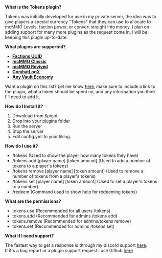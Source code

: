 **What is the Tokens plugin?**  

Tokens was initially developed for use in my private server, the idea was to give players a special currency "Tokens" that they can use to allocate to mcMMO Levels, faction power, or convert straight into money. I plan on adding support for many more plugins as the request come in, I will be keeping this plugin up-to-date.​

**What plugins are supported?**  

-   **[Factions UUID](https://www.spigotmc.org/resources/factionsuuid.1035/)**
-   **[mcMMO Classic](https://www.spigotmc.org/resources/official-mcmmo-classic.2445/)**
-   **[mcMMO Revived](https://www.spigotmc.org/resources/official-mcmmo-original-author-returns.64348/)**
-   **[CombatLogX](https://www.spigotmc.org/resources/combatlogx.31689/)**
-   **[Any Vault Economy](https://www.spigotmc.org/resources/vault.34315/)**

Want a plugin on this list? Let me know  [here](https://github.com/TheCoolestPaul/Tokens/issues), make sure to include a link to the plugin, what a token should be spent on, and any information you think I'll need to add it.​

**How do I Install it?**  

1.  Download from Spigot
2.  Drop into your plugins folder
3.  Run the server
4.  Stop the server
5.  Edit config.yml to your liking.

**How do I use it?**  

-   /tokens (Used to show the player how many tokens they have)
-   /tokens add [player name] [token amount] (Used to add a number of tokens to a player's tokens)
-   /tokens remove [player name] [token amount] (Used to remove a number of tokens from a player's tokens)
-   /tokens set [player name] [token amount] (Used to set a player's tokens to a number)
-   /redeem (Command used to show help for redeeming tokens)

**What are the permissions?**  

-   tokens.use (Recommended for all users /tokens)
-   tokens.add (Recommended for admins /tokens add)
-   tokens.remove (Recommended for admins/tokens remove)
-   tokens.set (Recommended for admins /tokens set)

**What if I need support?**  

  
The fastest way to get a response is through my discord support  [here](https://discord.gg/aE2CPPV).  
If it's a bug report or a plugin support request I use Github  [here](https://github.com/TheCoolestPaul/Tokens/issues)
